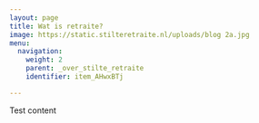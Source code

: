 ```yaml
---
layout: page
title: Wat is retraite?
image: https://static.stilteretraite.nl/uploads/blog 2a.jpg
menu:
  navigation:
    weight: 2
    parent: _over_stilte_retraite
    identifier: item_AHwxBTj

---
```

Test content
